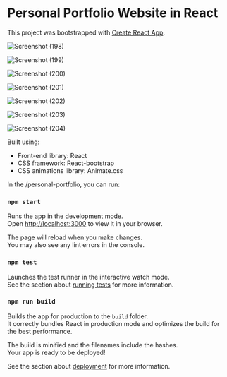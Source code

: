 # Personal Portfolio Website in React

This project was bootstrapped with [Create React App](https://github.com/facebook/create-react-app).

![Screenshot (198)](https://github.com/user-attachments/assets/7c84d074-8d1b-489e-b269-6663ac0252e5)

![Screenshot (199)](https://github.com/user-attachments/assets/d13fbe64-fc20-4d52-b7f6-0254898368ee)

![Screenshot (200)](https://github.com/user-attachments/assets/e2ec808b-a2a3-4c3c-b00a-6180ee587d12)

![Screenshot (201)](https://github.com/user-attachments/assets/71c6031c-c18f-4942-a7bb-528a6d65e1cb)

![Screenshot (202)](https://github.com/user-attachments/assets/d34f1dfb-d8fa-42ca-bc7d-393b11b0f578)

![Screenshot (203)](https://github.com/user-attachments/assets/c8a8395d-a809-407c-ba69-d9ea166ecad6)

![Screenshot (204)](https://github.com/user-attachments/assets/80d707b2-e12c-48fa-a4c2-409f0ac4610b)



Built using:

- Front-end library: React
- CSS framework: React-bootstrap
- CSS animations library: Animate.css

In the /personal-portfolio, you can run:

### `npm start`

Runs the app in the development mode.\
Open [http://localhost:3000](http://localhost:3000) to view it in your browser.

The page will reload when you make changes.\
You may also see any lint errors in the console.

### `npm test`

Launches the test runner in the interactive watch mode.\
See the section about [running tests](https://facebook.github.io/create-react-app/docs/running-tests) for more information.

### `npm run build`

Builds the app for production to the `build` folder.\
It correctly bundles React in production mode and optimizes the build for the best performance.

The build is minified and the filenames include the hashes.\
Your app is ready to be deployed!

See the section about [deployment](https://facebook.github.io/create-react-app/docs/deployment) for more information.
